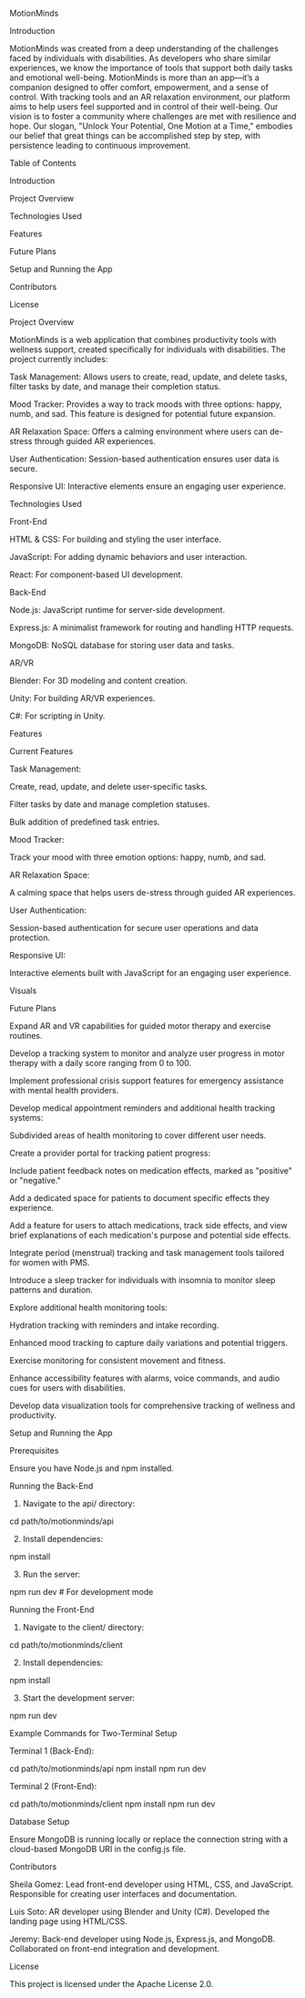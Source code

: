 MotionMinds

Introduction

MotionMinds was created from a deep understanding of the challenges faced by individuals with disabilities. As developers who share similar experiences, we know the importance of tools that support both daily tasks and emotional well-being. MotionMinds is more than an app—it’s a companion designed to offer comfort, empowerment, and a sense of control.
With tracking tools and an AR relaxation environment, our platform aims to help users feel supported and in control of their well-being. Our vision is to foster a community where challenges are met with resilience and hope. Our slogan, "Unlock Your Potential, One Motion at a Time," embodies our belief that great things can be accomplished step by step, with persistence leading to continuous improvement.

Table of Contents

Introduction

Project Overview

Technologies Used

Features

Future Plans

Setup and Running the App

Contributors

License


Project Overview

MotionMinds is a web application that combines productivity tools with wellness support, created specifically for individuals with disabilities. The project currently includes:

Task Management: Allows users to create, read, update, and delete tasks, filter tasks by date, and manage their completion status.

Mood Tracker: Provides a way to track moods with three options: happy, numb, and sad. This feature is designed for potential future expansion.

AR Relaxation Space: Offers a calming environment where users can de-stress through guided AR experiences.

User Authentication: Session-based authentication ensures user data is secure.

Responsive UI: Interactive elements ensure an engaging user experience.


Technologies Used

Front-End

HTML & CSS: For building and styling the user interface.

JavaScript: For adding dynamic behaviors and user interaction.

React: For component-based UI development.


Back-End

Node.js: JavaScript runtime for server-side development.

Express.js: A minimalist framework for routing and handling HTTP requests.

MongoDB: NoSQL database for storing user data and tasks.


AR/VR

Blender: For 3D modeling and content creation.

Unity: For building AR/VR experiences.

C#: For scripting in Unity.


Features

Current Features

Task Management:

Create, read, update, and delete user-specific tasks.

Filter tasks by date and manage completion statuses.

Bulk addition of predefined task entries.


Mood Tracker:

Track your mood with three emotion options: happy, numb, and sad.


AR Relaxation Space:

A calming space that helps users de-stress through guided AR experiences.


User Authentication:

Session-based authentication for secure user operations and data protection.


Responsive UI:

Interactive elements built with JavaScript for an engaging user experience.



Visuals

 

Future Plans

Expand AR and VR capabilities for guided motor therapy and exercise routines.

Develop a tracking system to monitor and analyze user progress in motor therapy with a daily score ranging from 0 to 100.

Implement professional crisis support features for emergency assistance with mental health providers.

Develop medical appointment reminders and additional health tracking systems:

Subdivided areas of health monitoring to cover different user needs.


Create a provider portal for tracking patient progress:

Include patient feedback notes on medication effects, marked as "positive" or "negative."

Add a dedicated space for patients to document specific effects they experience.


Add a feature for users to attach medications, track side effects, and view brief explanations of each medication's purpose and potential side effects.

Integrate period (menstrual) tracking and task management tools tailored for women with PMS.

Introduce a sleep tracker for individuals with insomnia to monitor sleep patterns and duration.

Explore additional health monitoring tools:

Hydration tracking with reminders and intake recording.

Enhanced mood tracking to capture daily variations and potential triggers.

Exercise monitoring for consistent movement and fitness.


Enhance accessibility features with alarms, voice commands, and audio cues for users with disabilities.

Develop data visualization tools for comprehensive tracking of wellness and productivity.


Setup and Running the App

Prerequisites

Ensure you have Node.js and npm installed.

Running the Back-End

1. Navigate to the api/ directory:

cd path/to/motionminds/api


2. Install dependencies:

npm install


3. Run the server:

npm run dev  # For development mode



Running the Front-End

1. Navigate to the client/ directory:

cd path/to/motionminds/client


2. Install dependencies:

npm install


3. Start the development server:

npm run dev



Example Commands for Two-Terminal Setup

Terminal 1 (Back-End):

cd path/to/motionminds/api
npm install
npm run dev

Terminal 2 (Front-End):

cd path/to/motionminds/client
npm install
npm run dev

Database Setup

Ensure MongoDB is running locally or replace the connection string with a cloud-based MongoDB URI in the config.js file.

Contributors

Sheila Gomez: Lead front-end developer using HTML, CSS, and JavaScript. Responsible for creating user interfaces and documentation.

Luis Soto: AR developer using Blender and Unity (C#). Developed the landing page using HTML/CSS.

Jeremy: Back-end developer using Node.js, Express.js, and MongoDB. Collaborated on front-end integration and development.


License

This project is licensed under the Apache License 2.0.
